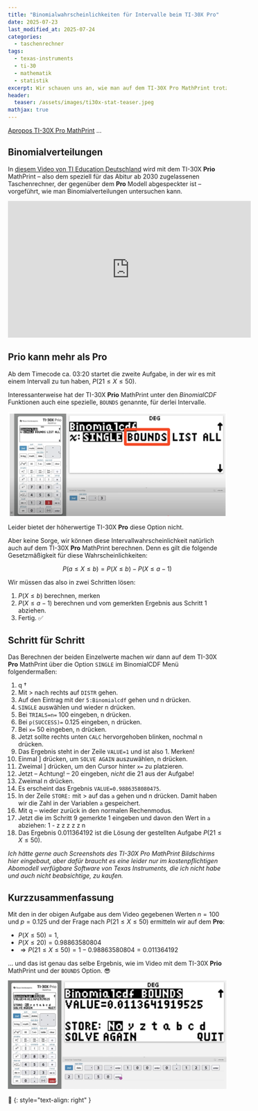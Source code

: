```yaml
---
title: "Binomialwahrscheinlichkeiten für Intervalle beim TI-30X Pro"
date: 2025-07-23
last_modified_at: 2025-07-24
categories:
  - taschenrechner
tags:
  - texas-instruments
  - ti-30
  - mathematik
  - statistik
excerpt: Wir schauen uns an, wie man auf dem TI-30X Pro MathPrint trotz fehlender Funktion Binomialwahrscheinlichkeiten für Intervalle bestimmen kann.
header:
  teaser: /assets/images/ti30x-stat-teaser.jpeg
mathjax: true
---
```


[Apropos TI-30X Pro MathPrint][ti30post] ...

## Binomialverteilungen

In [diesem Video von TI Education Deutschland][video] wird mit dem TI-30X **Prio** MathPrint – also dem speziell für das Abitur ab 2030 zugelassenen Taschenrechner, der gegenüber dem **Pro** Modell abgespeckter ist – vorgeführt, wie man Binomialverteilungen untersuchen kann.

<iframe width="560" height="315" src="https://www.youtube-nocookie.com/embed/8f0oIPGMaU0?si=82x77y0xGmrQAB-Y" title="YouTube video player" frameborder="0" allow="accelerometer; autoplay; clipboard-write; encrypted-media; gyroscope; picture-in-picture; web-share" referrerpolicy="strict-origin-when-cross-origin" allowfullscreen></iframe>

## Prio kann mehr als Pro

Ab dem Timecode ca. 03:20 startet die zweite Aufgabe, in der wir es mit einem Intervall zu tun haben, $P(21 \le X \le 50)$.

Interessanterweise hat der TI-30X **Prio** MathPrint unter den *BinomialCDF* Funktionen auch eine spezielle, `BOUNDS` genannte, für derlei Intervalle.

![Screenshot TI-30X Prio](/assets/images/ti30xprio-bounds.png)

Leider bietet der höherwertige TI-30X **Pro** diese Option nicht.

Aber keine Sorge, wir können diese Intervallwahrscheinlichkeit natürlich auch auf dem TI-30X **Pro** MathPrint berechnen. Denn es gilt die folgende Gesetzmäßigkeit für diese Wahrscheinlichkeiten:

$$
P(a \le X \le b) = P(X \le b) - P(X \le a-1)
$$

Wir müssen das also in zwei Schritten lösen:

1. $P(X \le b)$ berechnen, merken
2. $P(X \le a-1)$ berechnen und vom gemerkten Ergebnis aus Schritt 1 abziehen.
3. Fertig. ✅

## Schritt für Schritt

Das Berechnen der beiden Einzelwerte machen wir dann auf dem TI-30X **Pro** MathPrint über die Option `SINGLE` im BinomialCDF Menü folgendermaßen:
1. <span class="ti30font">q &#x2020;</span>
2. Mit <span class="ti30font">></span> nach rechts auf `DISTR` gehen.
3. Auf den Eintrag mit der `5:Binomialcdf` gehen und <span class="ti30font">n</span> drücken.
4. `SINGLE` auswählen und wieder <span class="ti30font">n</span> drücken.
5. Bei `TRIALS=n=` 100 eingeben, <span class="ti30font">n</span> drücken.
6. Bei `p(SUCCESS)=` 0.125 eingeben, <span class="ti30font">n</span> drücken.
7. Bei `x=` 50 eingeben, <span class="ti30font">n</span> drücken.
8. Jetzt sollte rechts unten `CALC` hervorgehoben blinken, nochmal <span class="ti30font">n</span> drücken.
9. Das Ergebnis steht in der Zeile `VALUE=1` und ist also 1. Merken!
10. Einmal <span class="ti30font">]</span> drücken, um `SOLVE AGAIN` auszuwählen, <span class="ti30font">n</span> drücken.
11. Zweimal <span class="ti30font">]</span> drücken, um den Cursor hinter `x=` zu platzieren.
12. Jetzt – Achtung! – 20 eingeben, *nicht* die 21 aus der Aufgabe!
13. Zweimal <span class="ti30font">n</span> drücken.
14. Es erscheint das Ergebnis `VALUE=0.9886358080475`.
15. In der Zeile `STORE:` mit <span class="ti30font">></span> auf das `a` gehen und <span class="ti30font">n</span> drücken. Damit haben wir die Zahl in der Variablen `a` gespeichert.
16. Mit <span class="ti30font">q &#x2013;</span> wieder zurück in den normalen Rechenmodus.
17. Jetzt die im Schritt 9 gemerkte 1 eingeben und davon den Wert in `a` abziehen: <span class="ti30font">1 - z z z z z n</span>
18. Das Ergebnis 0.011364192 ist die Lösung der gestellten Aufgabe $P(21 \le X \le 50)$.

*Ich hätte gerne auch Screenshots des TI-30X Pro MathPrint Bildschirms hier eingebaut, aber dafür braucht es eine leider nur im kostenpflichtigen Abomodell verfügbare Software von Texas Instruments, die ich nicht habe und auch nicht beabsichtige, zu kaufen.*

## Kurzzusammenfassung
Mit den in der obigen Aufgabe aus dem Video gegebenen Werten $n=100$ und $p=0.125$ und der Frage nach $P(21 \le X \le 50)$ ermitteln wir auf dem **Pro**:

* $P(X \le 50)=1$,
* $P(X \le 20)=0.98863580804$
* $\Rightarrow P(21 \le X \le 50)=1-0.98863580804=0.011364192$

... und das ist genau das selbe Ergebnis, wie im Video mit dem TI-30X **Prio** MathPrint und der `BOUNDS` Option. 😎

![TI-30X Prio Ergebnis](/assets/images/ti30x-prio-result.jpeg)

🔲
{: style="text-align: right" }

[ti30post]: https://blog.metawops.de/taschenrechner/Der-TI-30/
[video]: https://youtu.be/8f0oIPGMaU0?si=omhZX3qzub5Ic-p_